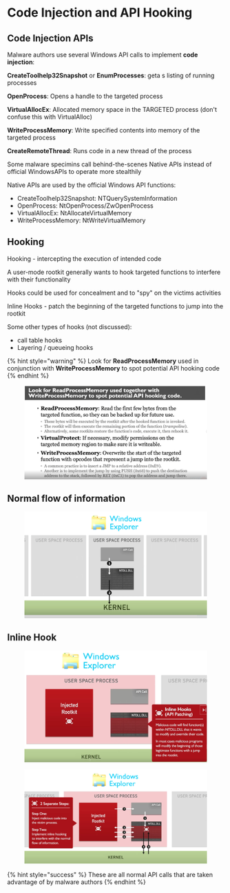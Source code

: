 # Code Injection and API Hooking

## Code Injection APIs

Malware authors use several Windows API calls to implement **code injection**:

**CreateToolhelp32Snapshot** or **EnumProcesses**: geta s listing of running processes

**OpenProcess**: Opens a handle to the targeted process

**VirtualAllocEx**: Allocated memory space in the TARGETED process (don't confuse this with VirtualAlloc)

**WriteProcessMemory**: Write specified contents into memory of the targeted process

**CreateRemoteThread**: Runs code in a new thread of the process



Some malware specimins call behind-the-scenes Native APIs instead of official WindowsAPIs to operate more stealthily

Native APIs are used by the official Windows API functions:

* CreateToolhelp32Snapshot: NTQuerySystemInformation
* OpenProcess: NtOpenProcess/ZwOpenProcess
* VirtualAllocEx: NtAllocateVirtualMemory
* WriteProcessMemory: NtWriteVirtualMemory

## Hooking

Hooking - intercepting the execution of intended code

A user-mode rootkit generally wants to hook targeted functions to interfere with their functionality

Hooks could be used for concealment and to "spy" on the victims activities

Inline Hooks - patch the beginning of the targeted functions to jump into the rootkit

Some other types of hooks (not discussed):

* call table hooks
* Layering / queueing hooks

{% hint style="warning" %}
Look for **ReadProcessMemory** used in conjunction with **WriteProcessMemory** to spot potential API hooking code
{% endhint %}

<figure><img src="../../../.gitbook/assets/image (6).png" alt=""><figcaption></figcaption></figure>

## Normal flow of information

<figure><img src="../../../.gitbook/assets/image (8).png" alt=""><figcaption></figcaption></figure>

## Inline Hook

<figure><img src="../../../.gitbook/assets/image (9).png" alt=""><figcaption></figcaption></figure>

<figure><img src="../../../.gitbook/assets/image (11).png" alt=""><figcaption></figcaption></figure>

{% hint style="success" %}
These are all normal API calls that are taken advantage of by malware authors
{% endhint %}
